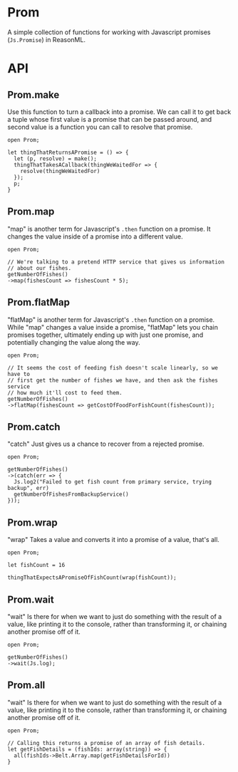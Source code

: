 # Prom

A simple collection of functions for working with Javascript promises (`Js.Promise`) in ReasonML.

# API

## Prom.make

Use this function to turn a callback into a promise. We can call it to get back
a tuple whose first value is a promise that can be passed around, and second
value is a function you can call to resolve that promise.

```reasonml
open Prom;

let thingThatReturnsAPromise = () => {
  let (p, resolve) = make();
  thingThatTakesACallback(thingWeWaitedFor => {
    resolve(thingWeWaitedFor)
  });
  p;
}
```

## Prom.map

"map" is another term for Javascript's `.then` function on a promise. It
changes the value inside of a promise into a different value.

```reasonml
open Prom;

// We're talking to a pretend HTTP service that gives us information
// about our fishes.
getNumberOfFishes()
->map(fishesCount => fishesCount * 5);
```

## Prom.flatMap

"flatMap" is another term for Javascript's `.then` function on a promise. While
"map" changes a value inside a promise, "flatMap" lets you chain promises together,
ultimately ending up with just one promise, and potentially changing the value
along the way.

```reasonml
open Prom;

// It seems the cost of feeding fish doesn't scale linearly, so we have to
// first get the number of fishes we have, and then ask the fishes service
// how much it'll cost to feed them.
getNumberOfFishes()
->flatMap(fishesCount => getCostOfFoodForFishCount(fishesCount));
```

## Prom.catch

"catch" Just gives us a chance to recover from a rejected promise.

```reasonml
open Prom;

getNumberOfFishes()
->(catch(err => {
  Js.log2("Failed to get fish count from primary service, trying backup", err)
  getNumberOfFishesFromBackupService()
}));
```

## Prom.wrap

"wrap" Takes a value and converts it into a promise of a value, that's all.

```reasonml
open Prom;

let fishCount = 16

thingThatExpectsAPromiseOfFishCount(wrap(fishCount));
```

## Prom.wait

"wait" Is there for when we want to just do something with the result of a value,
like printing it to the console, rather than transforming it, or chaining another
promise off of it.

```reasonml
open Prom;

getNumberOfFishes()
->wait(Js.log);
```

## Prom.all

"wait" Is there for when we want to just do something with the result of a value,
like printing it to the console, rather than transforming it, or chaining another
promise off of it.

```reasonml
open Prom;

// Calling this returns a promise of an array of fish details.
let getFishDetails = (fishIds: array(string)) => {
  all(fishIds->Belt.Array.map(getFishDetailsForId))
}
```
